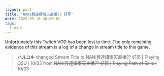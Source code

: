 ```yaml
---
layout: post
title: 'NANI我連續兩天直播?? 好耶'
date: 2023-03-10 00:00:02
tags:
  - osu!
---
```


Unfortunately this Twitch VOD has been lost to time. The only remaining evidence of this stream is a log of a change in
stream title to this game.

> **ハルユキ** changed Stream Title to NANI我連續兩天直播?? 好耶 &#124; Playing OSU &#124; 10/03 from ~~NANI我連續兩天直播?? 好耶 &#124; Playing Path of Exile &#124; 10/03~~